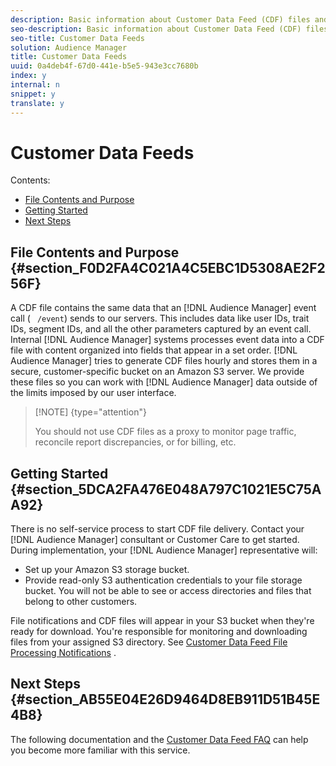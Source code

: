 ```yaml
---
description: Basic information about Customer Data Feed (CDF) files and instructions on how to get started. Start here if you're interested in receiving CDF files or just want more information.
seo-description: Basic information about Customer Data Feed (CDF) files and instructions on how to get started. Start here if you're interested in receiving CDF files or just want more information.
seo-title: Customer Data Feeds
solution: Audience Manager
title: Customer Data Feeds
uuid: 0a4deb4f-67d0-441e-b5e5-943e3cc7680b
index: y
internal: n
snippet: y
translate: y
---
```


# Customer Data Feeds

Contents: 


<ul class="simplelist"> 
 <li> <a href="../../c_features/cdf-intro/cdf-intro.md#section_F0D2FA4C021A4C5EBC1D5308AE2F256F" format="dita" scope="local"> File Contents and Purpose </a> </li> 
 <li> <a href="../../c_features/cdf-intro/cdf-intro.md#section_5DCA2FA476E048A797C1021E5C75AA92" format="dita" scope="local"> Getting Started </a> </li> 
 <li> <a href="../../c_features/cdf-intro/cdf-intro.md#section_AB55E04E26D9464D8EB911D51B45E4B8" format="dita" scope="local"> Next Steps </a> </li> 
</ul>



## File Contents and Purpose {#section_F0D2FA4C021A4C5EBC1D5308AE2F256F}

A CDF file contains the same data that an [!DNL  Audience Manager] event call ( ` /event`) sends to our servers. This includes data like user IDs, trait IDs, segment IDs, and all the other parameters captured by an event call. Internal [!DNL  Audience Manager] systems processes event data into a CDF file with content organized into fields that appear in a set order. [!DNL  Audience Manager] tries to generate CDF files hourly and stores them in a secure, customer-specific bucket on an Amazon S3 server. We provide these files so you can work with [!DNL  Audience Manager] data outside of the limits imposed by our user interface. 


>[!NOTE] {type="attention"}
>
>You should not use CDF files as a proxy to monitor page traffic, reconcile report discrepancies, or for billing, etc.



## Getting Started {#section_5DCA2FA476E048A797C1021E5C75AA92}

There is no self-service process to start CDF file delivery. Contact your [!DNL  Audience Manager] consultant or Customer Care to get started. During implementation, your [!DNL  Audience Manager] representative will: 


* Set up your Amazon S3 storage bucket.
* Provide read-only S3 authentication credentials to your file storage bucket. You will not be able to see or access directories and files that belong to other customers.


File notifications and CDF files will appear in your S3 bucket when they're ready for download. You're responsible for monitoring and downloading files from your assigned S3 directory. See [ Customer Data Feed File Processing Notifications](../../c_features/cdf-intro/cdf-notifications.md#concept_00F913A9946A4A10A0F34269AC84A563) . 

## Next Steps {#section_AB55E04E26D9464D8EB911D51B45E4B8}

The following documentation and the [ Customer Data Feed FAQ](../../c_aam_faq_intro/cdf-faq.md#concept_E832A7307FA0475C918F95116C21CBC6) can help you become more familiar with this service. 
